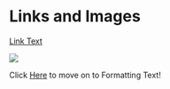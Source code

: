# Links and Images

[Link Text](https://www.google.com)  


![](https://github.com/Av0cad0T0ast/Markdown-Basics/assets/112451921/229eae8b-57a2-48f3-a355-25e0dae86d5a)

Click [Here](formattingtext.md) to move on to Formatting Text!
